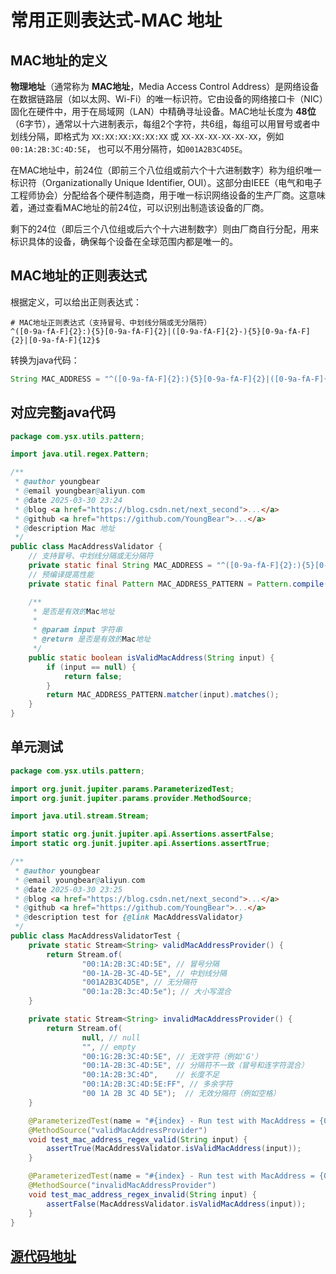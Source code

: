 # 常用正则表达式-MAC 地址

## MAC地址的定义

**物理地址**（通常称为 **MAC地址**，Media Access Control Address）是网络设备在数据链路层（如以太网、Wi-Fi）的唯一标识符。它由设备的网络接口卡（NIC）固化在硬件中，用于在局域网（LAN）中精确寻址设备。MAC地址长度为 **48位**（6字节），通常以十六进制表示，每组2个字符，共6组，每组可以用冒号或者中划线分隔，即格式为 `XX:XX:XX:XX:XX:XX` 或 `XX-XX-XX-XX-XX-XX`，例如 `00:1A:2B:3C:4D:5E`， 也可以不用分隔符，如`001A2B3C4D5E`。

在MAC地址中，前24位（即前三个八位组或前六个十六进制数字）称为组织唯一标识符（Organizationally Unique Identifier, OUI）。这部分由IEEE（电气和电子工程师协会）分配给各个硬件制造商，用于唯一标识网络设备的生产厂商。这意味着，通过查看MAC地址的前24位，可以识别出制造该设备的厂商。

剩下的24位（即后三个八位组或后六个十六进制数字）则由厂商自行分配，用来标识具体的设备，确保每个设备在全球范围内都是唯一的。

## MAC地址的正则表达式

根据定义，可以给出正则表达式：

```shell
# MAC地址正则表达式（支持冒号、中划线分隔或无分隔符）
^([0-9a-fA-F]{2}:){5}[0-9a-fA-F]{2}|([0-9a-fA-F]{2}-){5}[0-9a-fA-F]{2}|[0-9a-fA-F]{12}$
```

转换为java代码：

```java
String MAC_ADDRESS = "^([0-9a-fA-F]{2}:){5}[0-9a-fA-F]{2}|([0-9a-fA-F]{2}-){5}[0-9a-fA-F]{2}|[0-9a-fA-F]{12}$";
```



## 对应完整java代码

```java
package com.ysx.utils.pattern;

import java.util.regex.Pattern;

/**
 * @author youngbear
 * @email youngbear@aliyun.com
 * @date 2025-03-30 23:24
 * @blog <a href="https://blog.csdn.net/next_second">...</a>
 * @github <a href="https://github.com/YoungBear">...</a>
 * @description Mac 地址
 */
public class MacAddressValidator {
    // 支持冒号、中划线分隔或无分隔符
    private static final String MAC_ADDRESS = "^([0-9a-fA-F]{2}:){5}[0-9a-fA-F]{2}|([0-9a-fA-F]{2}-){5}[0-9a-fA-F]{2}|[0-9a-fA-F]{12}$";
    // 预编译提高性能
    private static final Pattern MAC_ADDRESS_PATTERN = Pattern.compile(MAC_ADDRESS);

    /**
     * 是否是有效的Mac地址
     *
     * @param input 字符串
     * @return 是否是有效的Mac地址
     */
    public static boolean isValidMacAddress(String input) {
        if (input == null) {
            return false;
        }
        return MAC_ADDRESS_PATTERN.matcher(input).matches();
    }
}
```





## 单元测试

```java
package com.ysx.utils.pattern;

import org.junit.jupiter.params.ParameterizedTest;
import org.junit.jupiter.params.provider.MethodSource;

import java.util.stream.Stream;

import static org.junit.jupiter.api.Assertions.assertFalse;
import static org.junit.jupiter.api.Assertions.assertTrue;

/**
 * @author youngbear
 * @email youngbear@aliyun.com
 * @date 2025-03-30 23:25
 * @blog <a href="https://blog.csdn.net/next_second">...</a>
 * @github <a href="https://github.com/YoungBear">...</a>
 * @description test for {@link MacAddressValidator}
 */
public class MacAddressValidatorTest {
    private static Stream<String> validMacAddressProvider() {
        return Stream.of(
                "00:1A:2B:3C:4D:5E", // 冒号分隔
                "00-1A-2B-3C-4D-5E", // 中划线分隔
                "001A2B3C4D5E", // 无分隔符
                "00:1a:2B:3c:4D:5e"); // 大小写混合
    }

    private static Stream<String> invalidMacAddressProvider() {
        return Stream.of(
                null, // null
                "", // empty
                "00:1G:2B:3C:4D:5E", // 无效字符（例如'G'）
                "00:1A-2B:3C-4D:5E", // 分隔符不一致（冒号和连字符混合）
                "00:1A:2B:3C:4D",    // 长度不足
                "00:1A:2B:3C:4D:5E:FF", // 多余字符
                "00 1A 2B 3C 4D 5E");  // 无效分隔符（例如空格）
    }

    @ParameterizedTest(name = "#{index} - Run test with MacAddress = {0}")
    @MethodSource("validMacAddressProvider")
    void test_mac_address_regex_valid(String input) {
        assertTrue(MacAddressValidator.isValidMacAddress(input));
    }

    @ParameterizedTest(name = "#{index} - Run test with MacAddress = {0}")
    @MethodSource("invalidMacAddressProvider")
    void test_mac_address_regex_invalid(String input) {
        assertFalse(MacAddressValidator.isValidMacAddress(input));
    }
}

```



## [源代码地址](https://github.com/YoungBear/JavaUtils)
